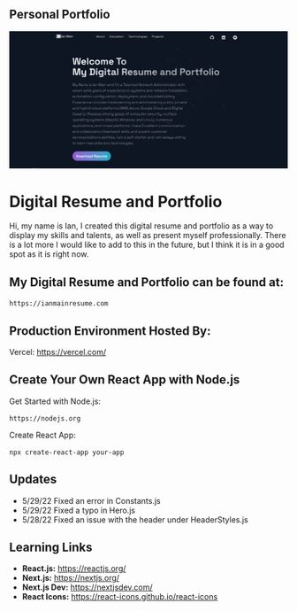 ## Personal Portfolio

<img src=public/images/ResumePortfolio.PNG>

# Digital Resume and Portfolio
Hi, my name is Ian, I created this digital resume and portfolio as a way to display my skills
and talents, as well as present myself professionally. There is a lot more I would like to add 
to this in the future, but I think it is in a good spot as it is right now.

## My Digital Resume and Portfolio can be found at:
```
https://ianmainresume.com
```

## Production Environment Hosted By:
Vercel: https://vercel.com/

## Create Your Own React App with Node.js
Get Started with Node.js:
```
https://nodejs.org
```
Create React App:
```
npx create-react-app your-app
```

## Updates
- 5/29/22 Fixed an error in Constants.js
- 5/29/22 Fixed a typo in Hero.js
- 5/28/22 Fixed an issue with the header under HeaderStyles.js

## Learning Links
- **React.js:** https://reactjs.org/
- **Next.js:** https://nextjs.org/
- **Next.js Dev:** https://nextjsdev.com/
- **React Icons:** https://react-icons.github.io/react-icons
